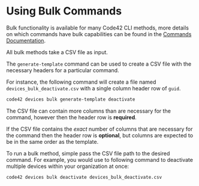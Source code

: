 # Using Bulk Commands

Bulk functionality is available for many Code42 CLI methods, more details on which commands have bulk capabilities can be found in the [Commands Documentation](../commands.md).

All bulk methods take a CSV file as input.

The `generate-template` command can be used to create a CSV file with the necessary headers for a particular command.

For instance, the following command will create a file named `devices_bulk_deactivate.csv` with a single column header row of `guid`.
```bash
code42 devices bulk generate-template deactivate
```

The CSV file can contain more columns than are necessary for the command, however then the header row is **required**.

If the CSV file contains the *exact* number of columns that are necessary for the command then the header row is **optional**, but columns are expected to be in the same order as the template.

To run a bulk method, simple pass the CSV file path to the desired command.  For example, you would use to following command to deactivate multiple devices within your organization at once:


```bash
code42 devices bulk deactivate devices_bulk_deactivate.csv
```
